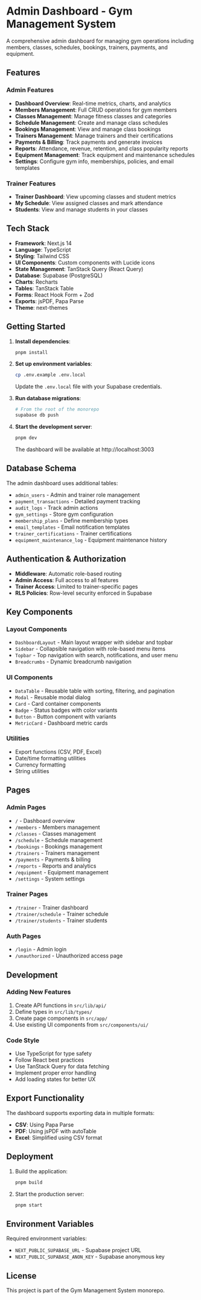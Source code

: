 # Admin Dashboard - Gym Management System

A comprehensive admin dashboard for managing gym operations including members, classes, schedules, bookings, trainers, payments, and equipment.

## Features

### Admin Features
- **Dashboard Overview**: Real-time metrics, charts, and analytics
- **Members Management**: Full CRUD operations for gym members
- **Classes Management**: Manage fitness classes and categories
- **Schedule Management**: Create and manage class schedules
- **Bookings Management**: View and manage class bookings
- **Trainers Management**: Manage trainers and their certifications
- **Payments & Billing**: Track payments and generate invoices
- **Reports**: Attendance, revenue, retention, and class popularity reports
- **Equipment Management**: Track equipment and maintenance schedules
- **Settings**: Configure gym info, memberships, policies, and email templates

### Trainer Features
- **Trainer Dashboard**: View upcoming classes and student metrics
- **My Schedule**: View assigned classes and mark attendance
- **Students**: View and manage students in your classes

## Tech Stack

- **Framework**: Next.js 14
- **Language**: TypeScript
- **Styling**: Tailwind CSS
- **UI Components**: Custom components with Lucide icons
- **State Management**: TanStack Query (React Query)
- **Database**: Supabase (PostgreSQL)
- **Charts**: Recharts
- **Tables**: TanStack Table
- **Forms**: React Hook Form + Zod
- **Exports**: jsPDF, Papa Parse
- **Theme**: next-themes

## Getting Started

1. **Install dependencies**:
   ```bash
   pnpm install
   ```

2. **Set up environment variables**:
   ```bash
   cp .env.example .env.local
   ```

   Update the `.env.local` file with your Supabase credentials.

3. **Run database migrations**:
   ```bash
   # From the root of the monorepo
   supabase db push
   ```

4. **Start the development server**:
   ```bash
   pnpm dev
   ```

   The dashboard will be available at http://localhost:3003

## Database Schema

The admin dashboard uses additional tables:
- `admin_users` - Admin and trainer role management
- `payment_transactions` - Detailed payment tracking
- `audit_logs` - Track admin actions
- `gym_settings` - Store gym configuration
- `membership_plans` - Define membership types
- `email_templates` - Email notification templates
- `trainer_certifications` - Trainer certifications
- `equipment_maintenance_log` - Equipment maintenance history

## Authentication & Authorization

- **Middleware**: Automatic role-based routing
- **Admin Access**: Full access to all features
- **Trainer Access**: Limited to trainer-specific pages
- **RLS Policies**: Row-level security enforced in Supabase

## Key Components

### Layout Components
- `DashboardLayout` - Main layout wrapper with sidebar and topbar
- `Sidebar` - Collapsible navigation with role-based menu items
- `Topbar` - Top navigation with search, notifications, and user menu
- `Breadcrumbs` - Dynamic breadcrumb navigation

### UI Components
- `DataTable` - Reusable table with sorting, filtering, and pagination
- `Modal` - Reusable modal dialog
- `Card` - Card container components
- `Badge` - Status badges with color variants
- `Button` - Button component with variants
- `MetricCard` - Dashboard metric cards

### Utilities
- Export functions (CSV, PDF, Excel)
- Date/time formatting utilities
- Currency formatting
- String utilities

## Pages

### Admin Pages
- `/` - Dashboard overview
- `/members` - Members management
- `/classes` - Classes management
- `/schedule` - Schedule management
- `/bookings` - Bookings management
- `/trainers` - Trainers management
- `/payments` - Payments & billing
- `/reports` - Reports and analytics
- `/equipment` - Equipment management
- `/settings` - System settings

### Trainer Pages
- `/trainer` - Trainer dashboard
- `/trainer/schedule` - Trainer schedule
- `/trainer/students` - Trainer students

### Auth Pages
- `/login` - Admin login
- `/unauthorized` - Unauthorized access page

## Development

### Adding New Features

1. Create API functions in `src/lib/api/`
2. Define types in `src/lib/types/`
3. Create page components in `src/app/`
4. Use existing UI components from `src/components/ui/`

### Code Style

- Use TypeScript for type safety
- Follow React best practices
- Use TanStack Query for data fetching
- Implement proper error handling
- Add loading states for better UX

## Export Functionality

The dashboard supports exporting data in multiple formats:
- **CSV**: Using Papa Parse
- **PDF**: Using jsPDF with autoTable
- **Excel**: Simplified using CSV format

## Deployment

1. Build the application:
   ```bash
   pnpm build
   ```

2. Start the production server:
   ```bash
   pnpm start
   ```

## Environment Variables

Required environment variables:
- `NEXT_PUBLIC_SUPABASE_URL` - Supabase project URL
- `NEXT_PUBLIC_SUPABASE_ANON_KEY` - Supabase anonymous key

## License

This project is part of the Gym Management System monorepo.
